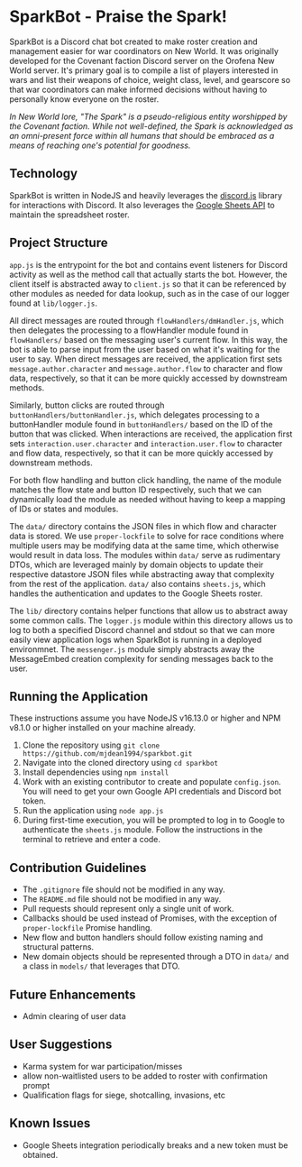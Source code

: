 # SparkBot - Praise the Spark!
SparkBot is a Discord chat bot created to make roster creation and management easier for war coordinators on New World. It was originally developed for the Covenant faction Discord server on the Orofena New World server. It's primary goal is to compile a list of players interested in wars and list their weapons of choice, weight class, level, and gearscore so that war coordinators can make informed decisions without having to personally know everyone on the roster.

*In New World lore, "The Spark" is a pseudo-religious entity worshipped by the Covenant faction. While not well-defined, the Spark is acknowledged as an omni-present force within all humans that should be embraced as a means of reaching one's potential for goodness.*

## Technology
SparkBot is written in NodeJS and heavily leverages the [discord.js](https://discord.js.org/#/) library for interactions with Discord. It also leverages the [Google Sheets API](https://developers.google.com/sheets/api) to maintain the spreadsheet roster. 

## Project Structure
`app.js` is the entrypoint for the bot and contains event listeners for Discord activity as well as the method call that actually starts the bot. However, the client itself is abstracted away to `client.js` so that it can be referenced by other modules as needed for data lookup, such as in the case of our logger found at `lib/logger.js`. 

All direct messages are routed through `flowHandlers/dmHandler.js`, which then delegates the processing to a flowHandler module found in `flowHandlers/` based on the messaging user's current flow. In this way, the bot is able to parse input from the user based on what it's waiting for the user to say. When direct messages are received, the application first sets `message.author.character` and `message.author.flow` to character and flow data, respectively, so that it can be more quickly accessed by downstream methods.

Similarly, button clicks are routed through `buttonHandlers/buttonHandler.js`, which delegates processing to a buttonHandler module found in `buttonHandlers/` based on the ID of the button that was clicked. When interactions are received, the application first sets `interaction.user.character` and `interaction.user.flow` to character and flow data, respectively, so that it can be more quickly accessed by downstream methods.

For both flow handling and button click handling, the name of the module matches the flow state and button ID respectively, such that we can dynamically load the module as needed without having to keep a mapping of IDs or states and modules.

The `data/` directory contains the JSON files in which flow and character data is stored. We use `proper-lockfile` to solve for race conditions where multiple users may be modifying data at the same time, which otherwise would result in data loss. The modules within `data/` serve as rudimentary DTOs, which are leveraged mainly by domain objects to update their respective datastore JSON files while abstracting away that complexity from the rest of the application. `data/` also contains `sheets.js`, which handles the authentication and updates to the Google Sheets roster.

The `lib/` directory contains helper functions that allow us to abstract away some common calls. The `logger.js` module within this directory allows us to log to both a specified Discord channel and stdout so that we can more easily view application logs when SparkBot is running in a deployed environmnet. The `messenger.js` module simply abstracts away the MessageEmbed creation complexity for sending messages back to the user.

## Running the Application
These instructions assume you have NodeJS v16.13.0 or higher and NPM v8.1.0 or higher installed on your machine already.
1. Clone the repository using `git clone https://github.com/mjdean1994/sparkbot.git`
2. Navigate into the cloned directory using `cd sparkbot`
3. Install dependencies using `npm install`
4. Work with an existing contributor to create and populate `config.json`. You will need to get your own Google API credentials and Discord bot token.
5. Run the application using `node app.js`
6. During first-time execution, you will be prompted to log in to Google to authenticate the `sheets.js` module. Follow the instructions in the terminal to retrieve and enter a code.

## Contribution Guidelines
* The `.gitignore` file should not be modified in any way.
* The `README.md` file should not be modified in any way.
* Pull requests should represent only a single unit of work.
* Callbacks should be used instead of Promises, with the exception of `proper-lockfile` Promise handling.
* New flow and button handlers should follow existing naming and structural patterns.
* New domain objects should be represented through a DTO in `data/` and a class in `models/` that leverages that DTO.

## Future Enhancements
* Admin clearing of user data

## User Suggestions
* Karma system for war participation/misses
* allow non-waitlisted users to be added to roster with confirmation prompt
* Qualification flags for siege, shotcalling, invasions, etc

## Known Issues
* Google Sheets integration periodically breaks and a new token must be obtained.